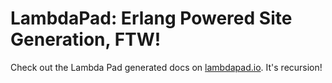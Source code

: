# LambdaPad: Erlang Powered Site Generation, FTW!

Check out the Lambda Pad generated docs on
[lambdapad.io](http://lambdapad.io). It's recursion!
